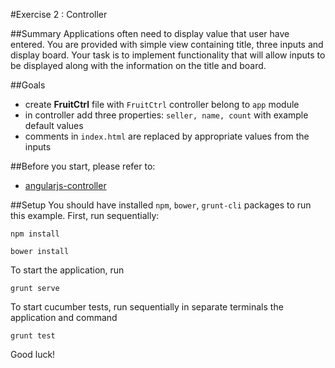 #Exercise 2 : Controller

##Summary
Applications often need to display value that user have entered. You are provided with simple view containing title, three inputs and display board. Your task is to
implement functionality that will allow inputs to be displayed along with the information on the title and board.

##Goals
* create **FruitCtrl** file with `FruitCtrl` controller belong to `app` module
* in controller add three properties: `seller, name, count` with example default values
* comments in `index.html` are replaced by appropriate values from the inputs

##Before you start, please refer to:
* [angularjs-controller](https://egghead.io/lessons/angularjs-controllers)

##Setup
 You should have installed `npm`, `bower`, `grunt-cli`  packages to run this example. First, run sequentially:
 
 ```
 npm install
 ```
 
 ```
 bower install
 ```
 
 To start the application, run
 
 ```
 grunt serve
 ```
 
To start cucumber tests, run sequentially in separate terminals the application and command

 ```
 grunt test
 ```
 
Good luck!
